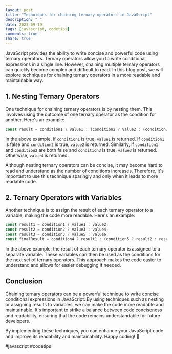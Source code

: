 ```yaml
---
layout: post
title: "Techniques for chaining ternary operators in JavaScript"
description: " "
date: 2023-09-19
tags: [javascript, codetips]
comments: true
share: true
---
```


JavaScript provides the ability to write concise and powerful code using ternary operators. Ternary operators allow you to write conditional expressions in a single line. However, chaining multiple ternary operators can quickly become complex and difficult to read. In this blog post, we will explore techniques for chaining ternary operators in a more readable and maintainable way.

## 1. Nesting Ternary Operators

One technique for chaining ternary operators is by nesting them. This involves using the outcome of one ternary operator as the condition for another. Here's an example:

```javascript
const result = condition1 ? value1 : (condition2 ? value2 : (condition3 ? value3 : value4));
```

In the above example, if `condition1` is true, `value1` is returned. If `condition1` is false and `condition2` is true, `value2` is returned. Similarly, if `condition1` and `condition2` are both false and `condition3` is true, `value3` is returned. Otherwise, `value4` is returned.

Although nesting ternary operators can be concise, it may become hard to read and understand as the number of conditions increases. Therefore, it's important to use this technique sparingly and only when it leads to more readable code.

## 2. Ternary Operators with Variables

Another technique is to assign the result of each ternary operator to a variable, making the code more readable. Here's an example:

```javascript
const result1 = condition1 ? value1 : value2;
const result2 = condition2 ? value3 : value4;
const result3 = condition3 ? value5 : value6;
const finalResult = condition4 ? result1 : (condition5 ? result2 : result3);
```

In the above example, the result of each ternary operator is assigned to a separate variable. These variables can then be used as the conditions for the next set of ternary operators. This approach makes the code easier to understand and allows for easier debugging if needed.

## Conclusion

Chaining ternary operators can be a powerful technique to write concise conditional expressions in JavaScript. By using techniques such as nesting or assigning results to variables, we can make the code more readable and maintainable. It's important to strike a balance between code conciseness and readability, ensuring that the code remains understandable for future developers.

By implementing these techniques, you can enhance your JavaScript code and improve its readability and maintainability. Happy coding! 🎉

#javascript #codetips
